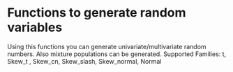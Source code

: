 # Functions to generate random variables
Using this functions you can generate univariate/multivariate random numbers.
Also mixture populations can be generated.
Supported Families:
t, Skew_t , Skew_cn, Skew_slash, Skew_normal, Normal
